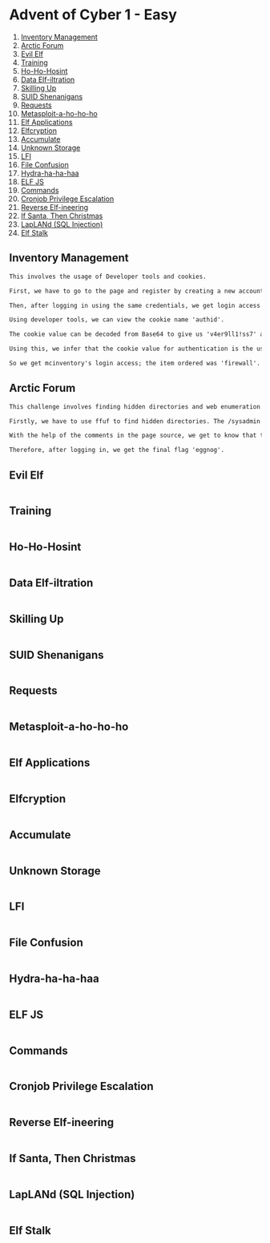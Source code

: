 # Advent of Cyber 1 - Easy

1. [Inventory Management](#inventory-management)
2. [Arctic Forum](#arctic-forum)
3. [Evil Elf](#evil-elf)
4. [Training](#training)
5. [Ho-Ho-Hosint](#ho-ho-hosint)
6. [Data Elf-iltration](#data-elf-iltration)
7. [Skilling Up](#skilling-up)
8. [SUID Shenanigans](#suid-shenanigans)
9. [Requests](#requests)
10. [Metasploit-a-ho-ho-ho](#metasploit-a-ho-ho-ho)
11. [Elf Applications](#elf-applications)
12. [Elfcryption](#elfcryption)
13. [Accumulate](#accumulate)
14. [Unknown Storage](#unknown-storage)
15. [LFI](#lfi)
16. [File Confusion](#file-confusion)
17. [Hydra-ha-ha-haa](#hydra-ha-ha-haa)
18. [ELF JS](#elf-js)
19. [Commands](#commands)
20. [Cronjob Privilege Escalation](#cronjob-privilege-escalation)
21. [Reverse Elf-ineering](#reverse-elf-ineering)
22. [If Santa, Then Christmas](#if-santa-then-christmas)
23. [LapLANd (SQL Injection)](#lapland-sql-injection)
24. [Elf Stalk](#elf-stalk)

## Inventory Management

```markdown
This involves the usage of Developer tools and cookies.

First, we have to go to the page and register by creating a new account.

Then, after logging in using the same credentials, we get login access.

Using developer tools, we can view the cookie name 'authid'.

The cookie value can be decoded from Base64 to give us 'v4er9ll1!ss7' as the fixed part of the cookie.

Using this, we infer that the cookie value for authentication is the username appended by the fixed part, converted to Base64.

So we get mcinventory's login access; the item ordered was 'firewall'.
```

## Arctic Forum

```markdown
This challenge involves finding hidden directories and web enumeration.

Firstly, we have to use ffuf to find hidden directories. The /sysadmin directory, in this case, is the required one.

With the help of the comments in the page source, we get to know that the credentials are 'admin:defaultpass'.

Therefore, after logging in, we get the final flag 'eggnog'.
```

## Evil Elf

```shell
```

## Training

```shell
```

## Ho-Ho-Hosint

```shell
```

## Data Elf-iltration

```shell
```

## Skilling Up

```shell
```

## SUID Shenanigans

```shell
```

## Requests

```shell
```

## Metasploit-a-ho-ho-ho

```shell
```

## Elf Applications

```shell
```

## Elfcryption

```shell
```

## Accumulate

```shell
```

## Unknown Storage

```shell
```

## LFI

```shell
```

## File Confusion

```shell
```

## Hydra-ha-ha-haa

```shell
```

## ELF JS

```shell
```

## Commands

```shell
```

## Cronjob Privilege Escalation

```shell
```

## Reverse Elf-ineering

```shell
```

## If Santa, Then Christmas

```shell
```

## LapLANd (SQL Injection)

```shell
```

## Elf Stalk

```shell
```
